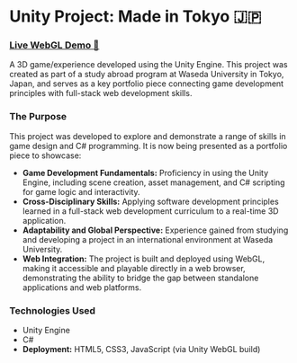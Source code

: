 # Unity Project: Made in Tokyo 🇯🇵

### [ Live WebGL Demo 🥏](https://bilbanzania.github.io/Study-Abroad-Unity-Project_WebGL/)

A 3D game/experience developed using the Unity Engine. This project was created as part of a study abroad program at Waseda University in Tokyo, Japan, and serves as a key portfolio piece connecting game development principles with full-stack web development skills.

### The Purpose

This project was developed to explore and demonstrate a range of skills in game design and C# programming. It is now being presented as a portfolio piece to showcase:

* **Game Development Fundamentals:** Proficiency in using the Unity Engine, including scene creation, asset management, and C# scripting for game logic and interactivity.
* **Cross-Disciplinary Skills:** Applying software development principles learned in a full-stack web development curriculum to a real-time 3D application.
* **Adaptability and Global Perspective:** Experience gained from studying and developing a project in an international environment at Waseda University.
* **Web Integration:** The project is built and deployed using WebGL, making it accessible and playable directly in a web browser, demonstrating the ability to bridge the gap between standalone applications and web platforms.

### Technologies Used

* Unity Engine
* C#
* **Deployment:** HTML5, CSS3, JavaScript (via Unity WebGL build)
